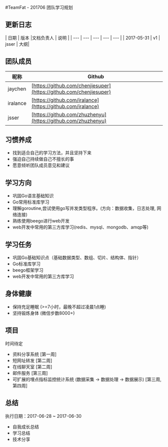#TeamFat - 201706 团队学习规划

## 更新日志

| 日期 | 版本 |文档负责人 | 说明 | 
| --- | --- | --- | --- | --- |
| 2017-05-31 | v1 | jsser | 大纲|

## 团队成员
| 昵称 | Github |
| --- | --- |
| jaychen | [https://github.com/chenjiesuper](https://github.com/chenjiesuper) |
| iralance | [https://github.com/iralance](https://github.com/iralance) |
| jsser | [https://github.com/zhuzhenyu](https://github.com/zhuzhenyu) | 

## 习惯养成

* 找到适合自己的学习方法，并且坚持下来
* 强迫自己持续做自己不擅长的事
* 愿意倾听团队成员意见和建议

## 学习方向

* 巩固Go语言基础知识
* Go常用标准库学习
* 理解goroutine,尝试使用go写并发类型程序。(方向：数据收集，日志处理, 网络连接)
* 熟练使用beego进行web开发
* web开发中常用的第三方库学习(redis、mysql、mongodb、amqp等)

## 学习任务

* 巩固Go基础知识点（基础数据类型、数组、切片、结构体、指针）
* Go标准库学习
* beego框架学习
* web开发中常用的第三方库学习

## 身体健康

* 保持充足睡眠 (>=7小时，最晚不超过凌晨1点睡)
* 坚持锻炼身体 (微信步数8000+)

## 项目

时间待定

* 资料分享系统 [第一周]
* 短网址转发   [第二周]
* 在线聊天室	  [第二周]
* 邮件服务     [第三周]
* 可扩展的埋点指标监控统计系统 (数据采集 -> 数据处理 -> 数据展示)   [第三周, 第四周]

## 总结

执行日期：2017-06-28 ~ 2017-06-30

* 自我成长总结
* 学习总结
* 技术分享


